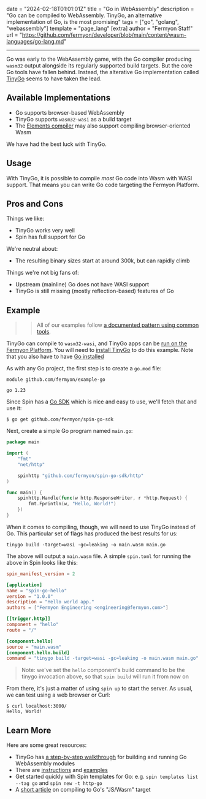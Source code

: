 date = "2024-02-18T01:01:01Z"
title = "Go in WebAssembly"
description = "Go can be compiled to WebAssembly. TinyGo, an alternative implementation of Go, is the most promising"
tags = ["go", "golang", "webassembly"]
template = "page_lang"
[extra]
author = "Fermyon Staff"
url = "https://github.com/fermyon/developer/blob/main/content/wasm-languages/go-lang.md"

---

Go was early to the WebAssembly game, with the Go compiler producing `wasm32` output alongside its regularly supported build targets.
But the core Go tools have fallen behind.
Instead, the alterative Go implementation called [TinyGo](https://tinygo.org/) seems to have taken the lead.

## Available Implementations

- Go supports browser-based WebAssembly
- TinyGo supports `wasm32-wasi` as a build target
- The [Elements compiler](https://www.elementscompiler.com/elements/) may also support compiling browser-oriented Wasm

We have had the best luck with TinyGo.

## Usage

With TinyGo, it is possible to compile _most_ Go code into Wasm with WASI support.
That means you can write Go code targeting the Fermyon Platform.

## Pros and Cons

Things we like:

- TinyGo works very well
- Spin has full support for Go

We're neutral about:

- The resulting binary sizes start at around 300k, but can rapidly climb 

Things we're not big fans of:

- Upstream (mainline) Go does not have WASI support
- TinyGo is still missing (mostly reflection-based) features of Go

## Example

>> All of our examples follow [a documented pattern using common tools](/wasm-languages/about-examples).

TinyGo can compile to `wasm32-wasi`, and TinyGo apps can be [run on the Fermyon Platform](https://spin.fermyon.dev/go-components/). You will need to [install TinyGo](https://tinygo.org/getting-started/) to do this example. Note that you also have to have [Go installed](https://go.dev/learn/)

As with any Go project, the first step is to create a `go.mod` file:

```
module github.com/fermyon/example-go

go 1.23
```

Since Spin has a [Go SDK](https://github.com/fermyon/spin-go-sdk) which is nice and easy to use, we'll fetch that and use it:

```console
$ go get github.com/fermyon/spin-go-sdk
```

Next, create a simple Go program named `main.go`:

```go
package main

import (
	"fmt"
	"net/http"

	spinhttp "github.com/fermyon/spin-go-sdk/http"
)

func main() {
	spinhttp.Handle(func(w http.ResponseWriter, r *http.Request) {
		fmt.Fprintln(w, "Hello, World!")
	})
}
```

When it comes to compiling, though, we will need to use TinyGo instead of Go. This particular set of flags has produced the best results for us:

```
tinygo build -target=wasi -gc=leaking -o main.wasm main.go
```

The above will output a `main.wasm` file. A simple `spin.toml` for running the above in Spin looks like this:

```toml
spin_manifest_version = 2

[application]
name = "spin-go-hello"
version = "1.0.0"
description = "Hello world app."
authors = ["Fermyon Engineering <engineering@fermyon.com>"]

[[trigger.http]]
component = "hello"
route = "/"

[component.hello]
source = "main.wasm"
[component.hello.build]
command = "tinygo build -target=wasi -gc=leaking -o main.wasm main.go"
```

> Note: we've set the `hello` component's build command to be the tinygo invocation above, so that `spin build` will run it from now on

From there, it's just a matter of using `spin up` to start the server. As usual, we can test using a web browser or Curl:

```console
$ curl localhost:3000/
Hello, World!
```

## Learn More

Here are some great resources:

- TinyGo has [a step-by-step walkthrough](https://tinygo.org/docs/guides/webassembly/) for building and running Go WebAssembly modules
- There are [instructions](https://developer.fermyon.com/spin/go-components/) and [examples](https://github.com/fermyon/spin-go-sdk/tree/main/examples)
- Get started quickly with Spin templates for Go: e.g. `spin templates list --tag go` and `spin new -t http-go`
- A [short article](https://golangbot.com/webassembly-using-go/) on compiling to Go's "JS/Wasm" target
